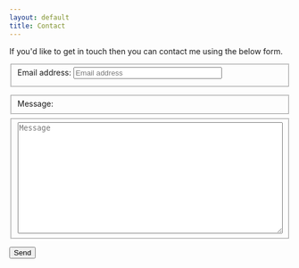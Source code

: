 ```yaml
---
layout: default
title: Contact
---
```


If you'd like to get in touch then you can contact me using the below form.

<form id="contact-form" method="post" action="https://api.formcake.com/api/form/7a4d78fe-310e-457f-965c-1a23b01893d8/submission">
  <fieldset style="display:none">
    <label for="name">Leave blank if you're human:</label>
    <input type="text" name="Name" id="name" placeholder="Leave blank if you're human">
  </fieldset>
  <fieldset style="margin-bottom:1em">
    <label for="email" style="display:inline-block; margin-bottom:0.5em">Email address:</label>
    <input type="email" name="Sender" id="email" placeholder="Email address" style="box-sizing:border-box; width:100%; max-width:20em" required>
  </fieldset>
  <fieldset style="margin-bottom:0.5em">
    <label for="message">Message:</label>
  </fieldset>
  <fieldset style="margin-bottom:1em">
    <textarea name="Message" id="message" placeholder="Message" style="box-sizing:border-box; width:100%; max-width:60em; height:15em" required></textarea>
  </fieldset>
  <button type="submit" style="margin-bottom:1em">Send</button>
</form>
